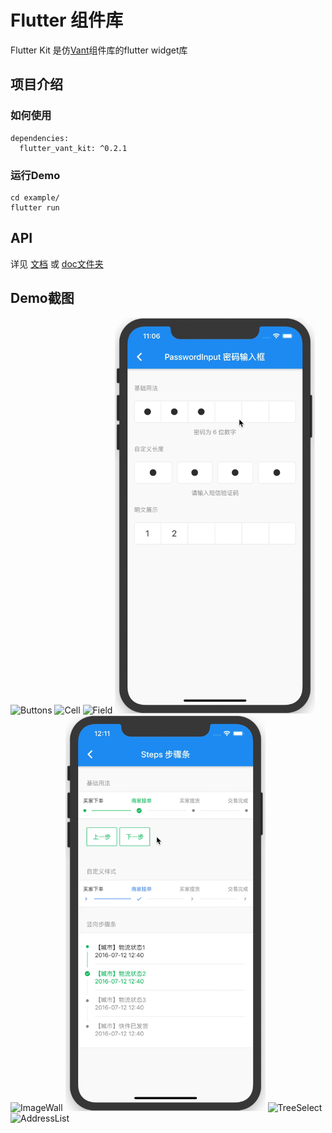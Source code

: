 # Flutter 组件库

Flutter Kit 是仿[Vant](https://youzan.github.io/vant/#/zh-CN/intro)组件库的flutter widget库

## 项目介绍

### 如何使用

```
dependencies:
  flutter_vant_kit: ^0.2.1
```

### 运行Demo

```
cd example/
flutter run
```

## API

详见 [文档](https://benjaken.gitbook.io/flutterzu-jian-k/) 或 [doc文件夹](./doc)

## Demo截图

<img alt="Buttons" src="./imgs/buttons.gif" width="320" />
<img alt="Cell" src="./imgs/cell.gif" width="320" />
<img alt="Field" src="./imgs/field.gif" width="320" />
<img alt="PasswordInput" src="./imgs/passwordInput.gif" width="320" />
<img alt="ImageWall" src="./imgs/imageWall.gif" width="320" />
<img alt="Steps" src="./imgs/steps.gif" width="320" />
<img alt="TreeSelect" src="./imgs/treeSelect.gif" width="320" />
<img alt="AddressList" src="./imgs/addressList.gif" width="320" />
